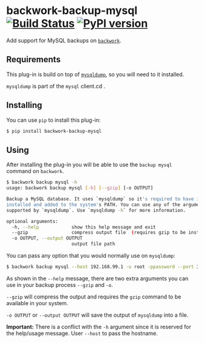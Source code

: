 # backwork-backup-mysql [![Build Status](https://travis-ci.org/IBM/backwork-backup-mysql.svg?branch=master)](https://travis-ci.org/IBM/backwork-backup-mysql) [![PyPI version](https://badge.fury.io/py/backwork-backup-mysql.svg)](https://badge.fury.io/py/backwork-backup-mysql)
Add support for MySQL backups on [`backwork`](https://github.com/IBM/backwork).

## Requirements
This plug-in is build on top of [`mysqldump`](http://dev.mysql.com/doc/refman/en/mysqldump.html),
so you will need to it installed.

`mysqldump` is part of the `mysql` client.cd .

## Installing
You can use `pip` to install this plug-in:
```sh
$ pip install backwork-backup-mysql
```

## Using
After installing the plug-in you will be able to use the `backup mysql` command
on `backwork`.

```sh
$ backwork backup mysql -h
usage: backwork backup mysql [-h] [--gzip] [-o OUTPUT]

Backup a MySQL database. It uses `mysqldump` so it's required to have it
installed and added to the system's PATH. You can use any of the arguments
supported by `mysqldump`. Use `mysqldump -h` for more information.

optional arguments:
  -h, --help            show this help message and exit
  --gzip                compress output file  (requires gzip to be installed)
  -o OUTPUT, --output OUTPUT
                        output file path
```

You can pass any option that you would normally use on `mysqldump`:

```sh
$ backwork backup mysql --host 192.168.99.1 -u root -ppassword --port 32769 --all-databases
```

As shown in the `--help` message, there are two extra arguments you can use in
your backup process `--gzip` and `-o`.

`--gzip` will compress the output and requires the `gzip` command to be
available in your system.

`-o OUTPUT` or `--output OUTPUT` will save the output of `mysqldump` into a
file.

**Important:** There is a conflict with the `-h` argument since it is reserved
for the help/usage message. User `--host` to pass the hostname.
